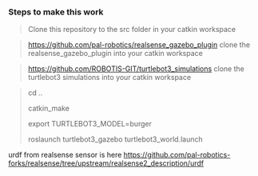 ### Steps to make this work ###

> Clone this repository to the src folder in your catkin workspace

> https://github.com/pal-robotics/realsense_gazebo_plugin clone the realsense_gazebo_plugin into your catkin workspace

> https://github.com/ROBOTIS-GIT/turtlebot3_simulations clone the turtlebot3 simulations into your catkin workspace

> cd ..
> 
> catkin_make
> 
> export TURTLEBOT3_MODEL=burger
> 
> roslaunch turtlebot3_gazebo turtlebot3_world.launch


urdf from realsense sensor is here https://github.com/pal-robotics-forks/realsense/tree/upstream/realsense2_description/urdf


